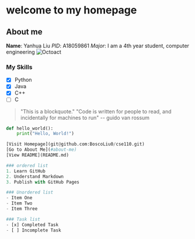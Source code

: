 # welcome to my homepage

## About me 
**Name**: Yanhua Liu
*PID*: A18059861
*Major*: I am a 4th year student, computer engineering
![Octoact](https://sandiegodiplomacy.org/wp-content/uploads/2023/02/UCSD-Symbol.png)

### My Skills
- [x] Python
- [x] Java
- [x] C++
- [ ] C

> "This is a blockquote." 
> "Code is written for people to read, and incidentally for machines to run" -- guido van rossum

```python
def hello_world():
    print("Hello, World!")

[Visit Homepage](git@github.com:BoscoLiu0/cse110.git)
[Go to About Me](#about-me)
[View README](README.md)

### ordered list
1. Learn GitHub
2. Understand Markdown
3. Publish with GitHub Pages

### Unordered list
- Item One
- Item Two
- Item Three

### Task list
- [x] Completed Task
- [ ] Incomplete Task
